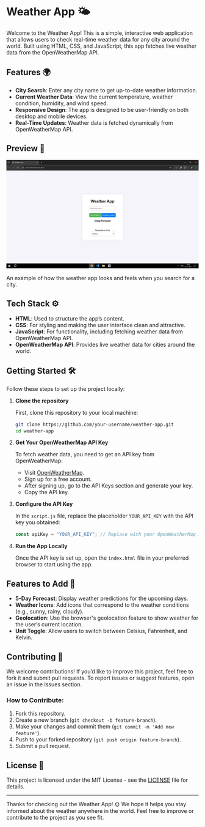 # Weather App 🌤️

Welcome to the Weather App! This is a simple, interactive web application that allows users to check real-time weather data for any city around the world. Built using HTML, CSS, and JavaScript, this app fetches live weather data from the OpenWeatherMap API.

## Features 🌍

- **City Search**: Enter any city name to get up-to-date weather information.
- **Current Weather Data**: View the current temperature, weather condition, humidity, and wind speed.
- **Responsive Design**: The app is designed to be user-friendly on both desktop and mobile devices.
- **Real-Time Updates**: Weather data is fetched dynamically from OpenWeatherMap API.

## Preview 📸

![Weather App Screenshot](Capture.JPG)

An example of how the weather app looks and feels when you search for a city.

## Tech Stack ⚙️

- **HTML**: Used to structure the app’s content.
- **CSS**: For styling and making the user interface clean and attractive.
- **JavaScript**: For functionality, including fetching weather data from OpenWeatherMap API.
- **OpenWeatherMap API**: Provides live weather data for cities around the world.

## Getting Started 🛠️

Follow these steps to set up the project locally:

1. **Clone the repository**

   First, clone this repository to your local machine:

   ```bash
   git clone https://github.com/your-username/weather-app.git
   cd weather-app
   ```

2. **Get Your OpenWeatherMap API Key**

   To fetch weather data, you need to get an API key from OpenWeatherMap:

   - Visit [OpenWeatherMap](https://openweathermap.org/).
   - Sign up for a free account.
   - After signing up, go to the API Keys section and generate your key.
   - Copy the API key.

3. **Configure the API Key**

   In the `script.js` file, replace the placeholder `YOUR_API_KEY` with the API key you obtained:

   ```javascript
   const apiKey = "YOUR_API_KEY"; // Replace with your OpenWeatherMap API key
   ```

4. **Run the App Locally**

   Once the API key is set up, open the `index.html` file in your preferred browser to start using the app.

## Features to Add 🔧

- **5-Day Forecast**: Display weather predictions for the upcoming days.
- **Weather Icons**: Add icons that correspond to the weather conditions (e.g., sunny, rainy, cloudy).
- **Geolocation**: Use the browser's geolocation feature to show weather for the user’s current location.
- **Unit Toggle**: Allow users to switch between Celsius, Fahrenheit, and Kelvin.

## Contributing 🤝

We welcome contributions! If you’d like to improve this project, feel free to fork it and submit pull requests. To report issues or suggest features, open an issue in the Issues section.

### How to Contribute:

1. Fork this repository.
2. Create a new branch (`git checkout -b feature-branch`).
3. Make your changes and commit them (`git commit -m 'Add new feature'`).
4. Push to your forked repository (`git push origin feature-branch`).
5. Submit a pull request.

## License 📄

This project is licensed under the MIT License - see the [LICENSE](LICENSE) file for details.

---

Thanks for checking out the Weather App! 🌞 We hope it helps you stay informed about the weather anywhere in the world. Feel free to improve or contribute to the project as you see fit.

